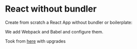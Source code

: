 # React without bundler

Create from scratch a React App without bundler or boilerplate:

We add Webpack and Babel and configure them.

Took from [here](https://blog.bitsrc.io/create-react-app-without-create-react-app-b0a5806a92) with upgrades
